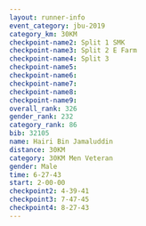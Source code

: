 ```yaml
---
layout: runner-info 
event_category: jbu-2019 
category_km: 30KM 
checkpoint-name2: Split 1 SMK 
checkpoint-name3: Split 2 E Farm 
checkpoint-name4: Split 3 
checkpoint-name5: 
checkpoint-name6: 
checkpoint-name7: 
checkpoint-name8: 
checkpoint-name9: 
overall_rank: 326
gender_rank: 232
category_rank: 86
bib: 32105
name: Hairi Bin Jamaluddin
distance: 30KM
category: 30KM Men Veteran
gender: Male
time: 6-27-43
start: 2-00-00
checkpoint2: 4-39-41
checkpoint3: 7-47-45
checkpoint4: 8-27-43
---
```


